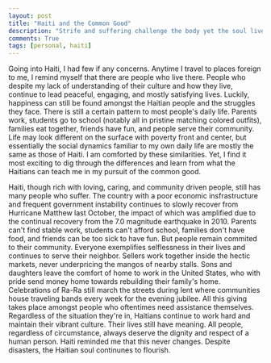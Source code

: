 ```yaml
---
layout: post
title: "Haiti and the Common Good"
description: "Strife and suffering challenge the body yet the soul lives on."
comments: True
tags: [personal, haiti]
---
```


Going into Haiti, I had few if any concerns. Anytime I travel to places foreign to me, I remind myself that there are people who live there. People who despite my lack of understanding of their culture and how they live, continue to lead peaceful, engaging, and mostly satisfying lives. Luckily, happiness can still be found amongst the Haitian people and the struggles they face. There is still a certain pattern to most people's daily life. Parents work, students go to school (notably all in pristine matching colored outfits), families eat together, friends have fun, and people serve their community. Life may look different on the surface with poverty front and center, but essentially the social dynamics familiar to my own daily life are mostly the same as those of Haiti. I am comforted by these similarities. Yet, I find it most exciting to dig through the differences and learn from what the Haitians can teach me in my pursuit of the common good.

Haiti, though rich with loving, caring, and community driven people, still has many people who suffer. The country with a poor economic insfrastructure and frequent government instability continues to slowly recover from Hurricane Matthew last October, the impact of which was amplified due to the continual recovery from the 7.0 magnitude earthquake in 2010. Parents can't find stable work, students can't afford school, families don't have food, and friends can be too sick to have fun. But people remain commited to their community. Everyone exemplifies selflessness in their lives and continues to serve their neighbor. Sellers work together inside the hectic markets, never underpricing the mangos of nearby stalls. Sons and daughters leave the comfort of home to work in the United States, who with pride send money home towards rebuilding their family's home. Celebrations of Ra-Ra still march the streets during lent where communities house traveling bands every week for the evening jubilee. All this giving takes place amongst people who oftentimes need assistance themselves. Regardless of the situation they're in, Haitians continue to work hard and maintain their vibrant culture. Their lives still have meaning. All people, regardless of circumstance, always deserve the dignity and respect of a human person. Haiti reminded me that this never changes. Despite disasters, the Haitian soul continunes to flourish.